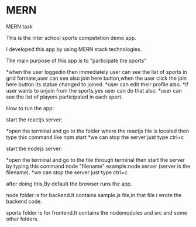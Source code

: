 # MERN

MERN task

This is the inter school sports competetion demo app.

I developed this app by using MERN stack technologies.

The main purpose of this app is to "participate the sports" 

 
*when the user loggedin then immediately user can see the list of sports in grid formate,user can see also join here button,when the user click the join here button its statue changed to joined.
*user can edit their profile also.
*if user wants to unjoin from the sports,yes user can do that also.
*user can see the list of players participated in each sport. 

How to run the app:

 start the reactjs server:

 *open the terminal and go to the folder where the reactjs file is located then type this command like npm start
 *we can stop the server just type ctrl+c

 start the nodejs server:
 
 *open the terminal and go to the file through terminal then start the server by typing this command  node "filename"
 example:node server (server is the filename).
 *we can stop the server just type ctrl+c

after doing this,By default the browser runs the app.

node folder is for backend.It  contains sample.js file,in that file i wrote the backend code.

sports folder is for frontend.It contains the nodemodules and src  and some other folders.

 

